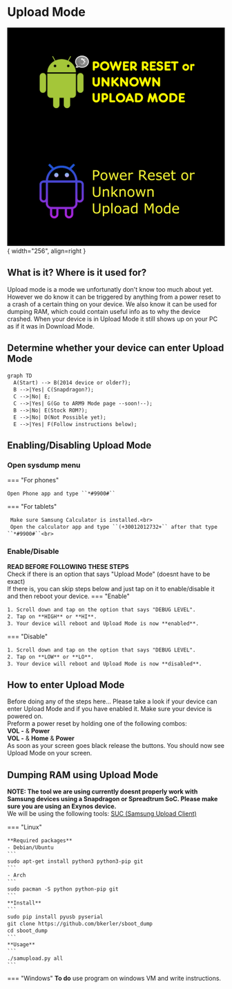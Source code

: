 # Upload Mode
![Power Reset or Unknown Upload Mode](../../../assets/images/samsung/up-mode/upModeExample.png){ width="256", align=right }

## What is it? Where is it used for?
Upload mode is a mode we unfortunatly don't know too much about yet. However we do know it can be triggered by anything from a power reset to a crash of a certain thing on your device.
We also know it can be used for dumping RAM, which could contain useful info as to why the device crashed. When your device is in Upload Mode it still shows up on your PC as if it was in Download Mode.


## Determine whether your device can enter Upload Mode
``` mermaid
graph TD
  A(Start) --> B(2014 device or older?);
  B -->|Yes| C(Snapdragon?);
  C -->|No| E;
  C -->|Yes| G(Go to ARM9 Mode page --soon!--);
  B -->|No| E(Stock ROM?);
  E -->|No| D(Not Possible yet);
  E -->|Yes| F(Follow instructions below);
```

## Enabling/Disabling Upload Mode
### Open sysdump menu
=== "For phones"

    Open Phone app and type ``*#9900#``

=== "For tablets"

     Make sure Samsung Calculator is installed.<br>
     Open the calculator app and type ``(+30012012732+`` after that type ``*#9900#``<br>

### Enable/Disable
**READ BEFORE FOLLOWING THESE STEPS**<br>
Check if there is an option that says "Upload Mode" (doesnt have to be exact)<br>
If there is, you can skip steps below and just tap on it to enable/disable it and then reboot your device.
=== "Enable"

    1. Scroll down and tap on the option that says "DEBUG LEVEL".
    2. Tap on **HIGH** or **HI**.
    3. Your device will reboot and Upload Mode is now **enabled**.

=== "Disable"

    1. Scroll down and tap on the option that says "DEBUG LEVEL".
    2. Tap on **LOW** or **LO**.
    3. Your device will reboot and Upload Mode is now **disabled**.

## How to enter Upload Mode
Before doing any of the steps here... Please take a look if your device can enter Upload Mode and if you have enabled it. Make sure your device is powered on.<br>
Preform a power reset by holding one of the following combos:<br>
**VOL -** & **Power**<br>
**VOL -** & **Home** & **Power**<br>
As soon as your screen goes black release the buttons.
You should now see Upload Mode on your screen.

## Dumping RAM using Upload Mode
**NOTE: The tool we are using currently doesnt properly work with Samsung devices using a Snapdragon or Spreadtrum SoC. Please make sure you are using an Exynos device.**<br>
We will be using the following tools: [SUC (Samsung Upload Client)](https://github.com/bkerler/sboot_dump)

=== "Linux"

    **Required packages**    
    - Debian/Ubuntu
    ```
    sudo apt-get install python3 python3-pip git
    ```
    - Arch
    ```
    sudo pacman -S python python-pip git
    ```
    **Install**
    ```
    sudo pip install pyusb pyserial
    git clone https://github.com/bkerler/sboot_dump
    cd sboot_dump
    ```
    **Usage**
    ```
    ./samupload.py all
    ```

=== "Windows"
    **To do**
    use program on windows VM and write instructions.